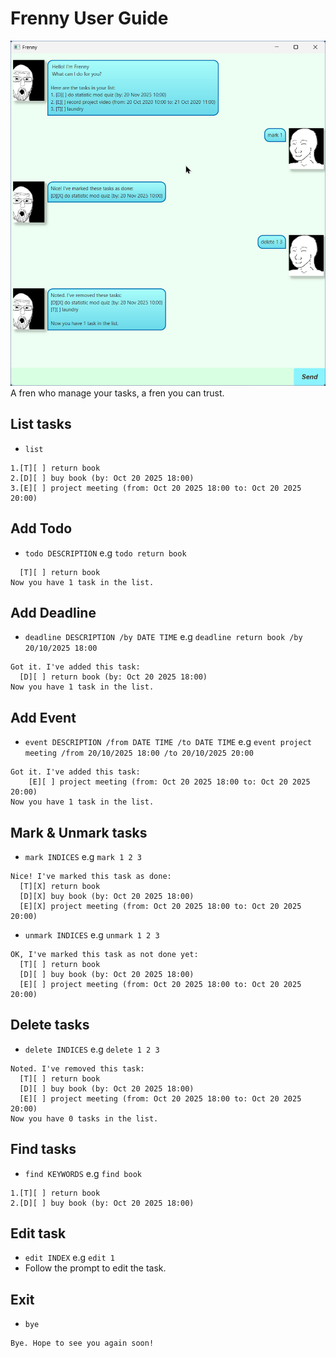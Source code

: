 # Frenny User Guide

![Ui.png](Ui.png)
A fren who manage your tasks, a fren you can trust.
 
## List tasks
- `list`
```Here are the tasks in your list:
1.[T][ ] return book
2.[D][ ] buy book (by: Oct 20 2025 18:00)
3.[E][ ] project meeting (from: Oct 20 2025 18:00 to: Oct 20 2025 20:00)
```

## Add Todo
- `todo DESCRIPTION`
e.g `todo return book`
```Got it. I've added this task:
  [T][ ] return book
Now you have 1 task in the list.
```

## Add Deadline

- `deadline DESCRIPTION /by DATE TIME`
e.g `deadline return book /by 20/10/2025 18:00`
```
Got it. I've added this task:
  [D][ ] return book (by: Oct 20 2025 18:00)
Now you have 1 task in the list.
```

## Add Event
- `event DESCRIPTION /from DATE TIME /to DATE TIME`
e.g `event project meeting /from 20/10/2025 18:00 /to 20/10/2025 20:00`
```
Got it. I've added this task:
    [E][ ] project meeting (from: Oct 20 2025 18:00 to: Oct 20 2025 20:00)
Now you have 1 task in the list.
```

## Mark & Unmark tasks
- `mark INDICES`
e.g `mark 1 2 3`
```
Nice! I've marked this task as done:
  [T][X] return book
  [D][X] buy book (by: Oct 20 2025 18:00)
  [E][X] project meeting (from: Oct 20 2025 18:00 to: Oct 20 2025 20:00)
```
- `unmark INDICES`
e.g `unmark 1 2 3`
```
OK, I've marked this task as not done yet:
  [T][ ] return book
  [D][ ] buy book (by: Oct 20 2025 18:00)
  [E][ ] project meeting (from: Oct 20 2025 18:00 to: Oct 20 2025 20:00)
```

## Delete tasks
- `delete INDICES`
e.g `delete 1 2 3`
```
Noted. I've removed this task:
  [T][ ] return book
  [D][ ] buy book (by: Oct 20 2025 18:00)
  [E][ ] project meeting (from: Oct 20 2025 18:00 to: Oct 20 2025 20:00)
Now you have 0 tasks in the list.
```

## Find tasks
- `find KEYWORDS`
e.g `find book`
```Here are the matching tasks in your list:
1.[T][ ] return book
2.[D][ ] buy book (by: Oct 20 2025 18:00)
```

## Edit task
- `edit INDEX`
e.g `edit 1`
- Follow the prompt to edit the task.

## Exit
- `bye`
```
Bye. Hope to see you again soon!
```